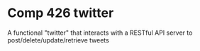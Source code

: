 # Comp 426 twitter
 A functional "twitter" that interacts with a RESTful API server to post/delete/update/retrieve tweets
